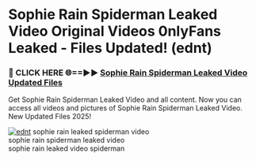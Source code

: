 # Sophie Rain Spiderman Leaked Video Original Videos 0nlyFans Leaked - Files Updated! (ednt)

<h3>🔴 CLICK HERE 🌐==►► <a href="https://tinyurl.com/2wckxsce" rel="nofollow">Sophie Rain Spiderman Leaked Video Updated Files</a></h3>

Get Sophie Rain Spiderman Leaked Video and all content. Now you can access all videos and pictures of Sophie Rain Spiderman Leaked Video. New Updated Files 2025!

[![ednt](https://i.imgur.com/AFduVYN.gif)](https://tinyurl.com/2wckxsce)
sophie rain leaked spiderman video<br>
sophie rain spiderman leaked video<br>
sophie rain leaked video spiderman
